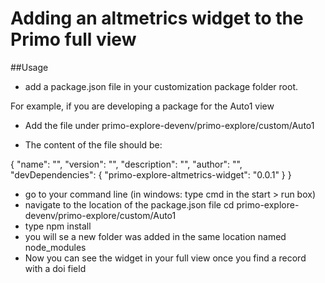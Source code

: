 
# Adding an altmetrics widget to the Primo full view


##Usage

- add a package.json file in your customization package folder root.

For example, if you are developing a package for the Auto1 view

- Add the file under primo-explore-devenv/primo-explore/custom/Auto1

- The content of the file should be:

{
  "name": "<your view code>",
  "version": "<your version>",
  "description": "",
  "author": "",
  "devDependencies": {
    "primo-explore-altmetrics-widget": "0.0.1"
  }
}

- go to your command line (in windows: type cmd in the start > run box)
- navigate to the location of the package.json file
    cd primo-explore-devenv/primo-explore/custom/Auto1
- type npm install
- you will se a new folder was added in the same location named node_modules
- Now you can see the widget in your full view once you find a record with a doi field



